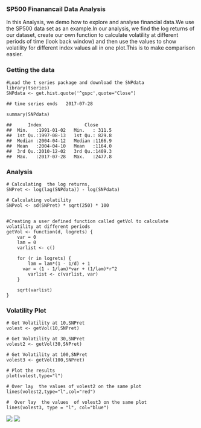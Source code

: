 ### SP500 Finanancail Data Analysis

In this Analysis, we demo how to explore and analyse financial data.We
use the SP500 data set as an example.In our analysis, we find the log
returns of our dataset, create our own function to calculate volatility
at different periods of time (look back window) and then use the values
to show volatility for different index values all in one plot.This is to
make comparison easier.

### Getting the data

    #Load the t series package and download the SNPdata
    library(tseries)
    SNPdata <- get.hist.quote('^gspc',quote="Close")

    ## time series ends   2017-07-28

    summary(SNPdata)

    ##      Index                Close       
    ##  Min.   :1991-01-02   Min.   : 311.5  
    ##  1st Qu.:1997-08-13   1st Qu.: 829.8  
    ##  Median :2004-04-12   Median :1166.9  
    ##  Mean   :2004-04-10   Mean   :1164.0  
    ##  3rd Qu.:2010-12-02   3rd Qu.:1409.3  
    ##  Max.   :2017-07-28   Max.   :2477.8

### Analysis

    # Calculating  the log returns, 
    SNPret <- log(lag(SNPdata)) - log(SNPdata)

    # Calculating volatility
    SNPvol <- sd(SNPret) * sqrt(250) * 100


    #Creating a user defined function called getVol to calculate volatility at different periods
    getVol <- function(d, logrets) {
        var = 0
        lam = 0
        varlist <- c()

        for (r in logrets) {
            lam = lam*(1 - 1/d) + 1
          var = (1 - 1/lam)*var + (1/lam)*r^2
            varlist <- c(varlist, var)
        }

        sqrt(varlist)
    }

### Volatility Plot

    # Get Volatility at 10,SNPret
    volest <- getVol(10,SNPret)

    # Get Volatility at 30,SNPret
    volest2 <- getVol(30,SNPret)

    # Get Volatility at 100,SNPret
    volest3 <- getVol(100,SNPret)

    # Plot the results
    plot(volest,type="l")

    # Over lay  the values of volest2 on the same plot  
    lines(volest2,type="l",col="red")

    #  Over lay  the values  of volest3 on the same plot  
    lines(volest3, type = "l", col="blue")

![](SNPData_files/figure-markdown_strict/Volatility-1.png)
![](https://github.com/Festus86/DDS-SNPData/Volatilty%20Plot.png)
